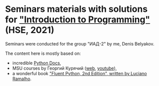 # Seminars materials with solutions for ["Introduction to Programming"](https://www.hse.ru/en/edu/courses/450828436) (HSE, 2021)

Seminars were conducted for the group "ИАД-2" by me, Denis Belyakov.

The content here is mostly based on:
  - incredible [Python Docs](https://docs.python.org),
  - MSU courses by Георгий Курячий ([web](http://uneex.org/LecturesCMC), [youtube](https://www.youtube.com/channel/UC6m3WI2mgZLj3LgNYWQNH6g/featured)),
  - a wonderful book ["Fluent Python, 2nd Edition", written by Luciano Ramalho](https://www.oreilly.com/library/view/fluent-python-2nd/9781492056348/).
